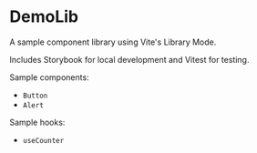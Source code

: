 # DemoLib

A sample component library using Vite's Library Mode.

Includes Storybook for local development and Vitest for testing.

Sample components:

- `Button`
- `Alert`

Sample hooks:

- `useCounter`
